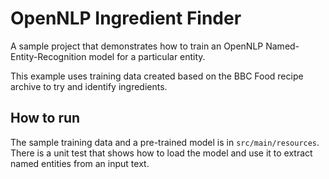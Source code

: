 # OpenNLP Ingredient Finder

A sample project that demonstrates how to train an OpenNLP Named-Entity-Recognition model for a particular entity.

This example uses training data created based on the BBC Food recipe archive to try and identify ingredients.

## How to run
The sample training data and a pre-trained model is in ```src/main/resources```. There is a unit test that shows how to load the model and use it to extract named entities from an input text.
